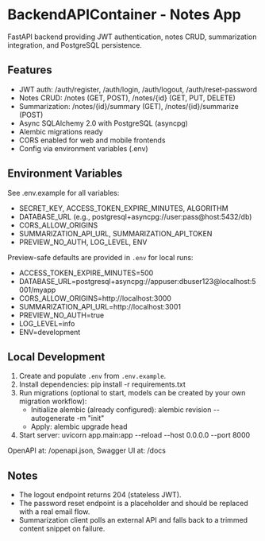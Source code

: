 # BackendAPIContainer - Notes App

FastAPI backend providing JWT authentication, notes CRUD, summarization integration, and PostgreSQL persistence.

## Features
- JWT auth: /auth/register, /auth/login, /auth/logout, /auth/reset-password
- Notes CRUD: /notes (GET, POST), /notes/{id} (GET, PUT, DELETE)
- Summarization: /notes/{id}/summary (GET), /notes/{id}/summarize (POST)
- Async SQLAlchemy 2.0 with PostgreSQL (asyncpg)
- Alembic migrations ready
- CORS enabled for web and mobile frontends
- Config via environment variables (.env)

## Environment Variables
See .env.example for all variables:
- SECRET_KEY, ACCESS_TOKEN_EXPIRE_MINUTES, ALGORITHM
- DATABASE_URL (e.g., postgresql+asyncpg://user:pass@host:5432/db)
- CORS_ALLOW_ORIGINS
- SUMMARIZATION_API_URL, SUMMARIZATION_API_TOKEN
- PREVIEW_NO_AUTH, LOG_LEVEL, ENV

Preview-safe defaults are provided in `.env` for local runs:
- ACCESS_TOKEN_EXPIRE_MINUTES=500
- DATABASE_URL=postgresql+asyncpg://appuser:dbuser123@localhost:5001/myapp
- CORS_ALLOW_ORIGINS=http://localhost:3000
- SUMMARIZATION_API_URL=http://localhost:3001
- PREVIEW_NO_AUTH=true
- LOG_LEVEL=info
- ENV=development

## Local Development
1. Create and populate `.env` from `.env.example`.
2. Install dependencies:
   pip install -r requirements.txt
3. Run migrations (optional to start, models can be created by your own migration workflow):
   - Initialize alembic (already configured): alembic revision --autogenerate -m "init"
   - Apply: alembic upgrade head
4. Start server:
   uvicorn app.main:app --reload --host 0.0.0.0 --port 8000

OpenAPI at: /openapi.json, Swagger UI at: /docs

## Notes
- The logout endpoint returns 204 (stateless JWT).
- The password reset endpoint is a placeholder and should be replaced with a real email flow.
- Summarization client polls an external API and falls back to a trimmed content snippet on failure.

